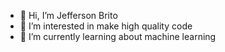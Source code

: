 - 👋 Hi, I’m Jefferson Brito
- 👀 I’m interested in make high quality code
- 🌱 I’m currently learning about machine learning

<!---
jeff-brito/jeff-brito is a ✨ special ✨ repository because its `README.md` (this file) appears on your GitHub profile.
You can click the Preview link to take a look at your changes.
--->
